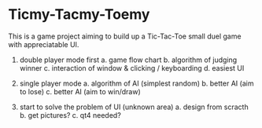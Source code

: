 # Ticmy-Tacmy-Toemy
This is a game project aiming to build up a Tic-Tac-Toe small duel game with appreciatable UI. 

1. double player mode first
   a. game flow chart
   b. algorithm of judging winner
   c. interaction of window & clicking / keyboarding
   d. easiest UI

2. single player mode
   a. algorithm of AI (simplest random)
   b. better AI (aim to lose)
   c. better AI (aim to win/draw)

3. start to solve the problem of UI (unknown area)
   a. design from scracth
   b. get pictures?
   c. qt4 needed?

